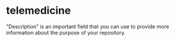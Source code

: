# telemedicine
"Description" is an important field that you can use to provide more information about the purpose of your repository.
